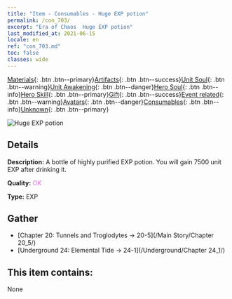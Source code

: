 ```yaml
---
title: "Item - Consumables - Huge EXP potion"
permalink: /con_703/
excerpt: "Era of Chaos  Huge EXP potion"
last_modified_at: 2021-06-15
locale: en
ref: "con_703.md"
toc: false
classes: wide
---
```

 [Materials](/Items/){: .btn .btn--primary}[Artifacts](/Items/Artifacts/){: .btn .btn--success}[Unit Soul](/Items/UnitSoul/){: .btn .btn--warning}[Unit Awakening](/Items/UnitAwakening/){: .btn .btn--danger}[Hero Soul](/Items/HeroSoul/){: .btn .btn--info}[Hero Skill](/Items/HeroSkill/){: .btn .btn--primary}[Gift](/Items/Gift/){: .btn .btn--success}[Event related](/Items/Events/){: .btn .btn--warning}[Avatars](/Items/Avatars/){: .btn .btn--danger}[Consumables](/Items/Consumables/){: .btn .btn--info}[Unknown](/Items/Unknown/){: .btn .btn--primary}

 ![Huge EXP potion](/images/t/i_503.png)

## Details
 **Description:** A bottle of highly purified EXP potion. You will gain 7500 unit EXP after drinking it.

 **Quality:** <span style="color: #DA70D6">OK</span>

 **Type:** EXP

## Gather

*    [Chapter 20: Tunnels and Troglodytes -> 20-5](/Main Story/Chapter 20_5/) 
*    [Underground 24: Elemental Tide -> 24-1](/Underground/Chapter 24_1/) 

## This item contains:

  None

